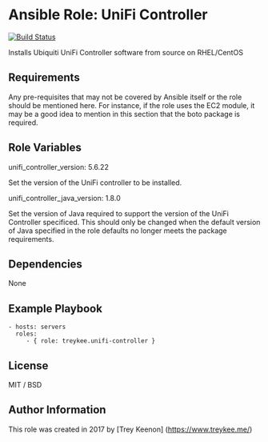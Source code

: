 Ansible Role: UniFi Controller
=========

[![Build Status](https://travis-ci.org/treykee/ansible-role-unifi-controller.svg?branch=master)](https://travis-ci.org/treykee/ansible-role-unifi-controller)

Installs Ubiquiti UniFi Controller software from source on RHEL/CentOS

Requirements
------------

Any pre-requisites that may not be covered by Ansible itself or the role should be mentioned here. For instance, if the role uses the EC2 module, it may be a good idea to mention in this section that the boto package is required.

Role Variables
--------------

unifi_controller_version: 5.6.22

Set the version of the UniFi controller to be installed.

unifi_controller_java_version: 1.8.0

Set the version of Java required to support the version of the UniFi Controller specificed. This should only be changed when the default version of Java specified in the role defaults no longer meets the package requirements.

Dependencies
------------

None

Example Playbook
----------------

    - hosts: servers
      roles:
         - { role: treykee.unifi-controller }

License
-------

MIT / BSD

Author Information
------------------

This role was created in 2017 by [Trey Keenon] (<https://www.treykee.me/>)